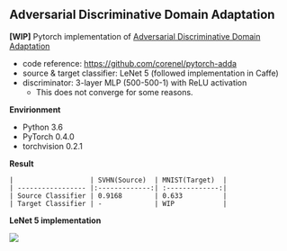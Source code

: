 ## Adversarial Discriminative Domain Adaptation



**[WIP]** Pytorch implementation of [Adversarial Discriminative Domain Adaptation](https://arxiv.org/abs/1702.05464)

- code reference: https://github.com/corenel/pytorch-adda
- source & target classifier: LeNet 5 (followed implementation in Caffe)
- discriminator: 3-layer MLP (500-500-1) with ReLU activation
  - This does not converge for some reasons.




**Envirionment**

- Python 3.6
- PyTorch 0.4.0
- torchvision 0.2.1




**Result**

```
|                   | SVHN(Source)  | MNIST(Target)  |
| ----------------- |:-------------:| :-------------:|
| Source Classifier | 0.9168        | 0.633          |
| Target Classifier | -             | WIP            |
```



**LeNet 5 implementation**

![](https://shadowthink.com/images/dl/caffe_lenet_viz.png)

